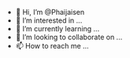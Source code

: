 - 👋 Hi, I’m @Phaijaisen
- 👀 I’m interested in ...
- 🌱 I’m currently learning ...
- 💞️ I’m looking to collaborate on ...
- 📫 How to reach me ...

<!---
Phaijaisen/Phaijaisen is a ✨ special ✨ repository because its `README.md` (this file) appears on your GitHub profile.
You can click the Preview link to take a look at your changes.
--->
